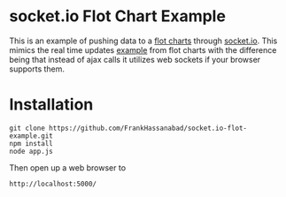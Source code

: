 socket.io Flot Chart Example
======================

This is an example of pushing data to a [flot charts](http://www.flotcharts.org/) through
[socket.io](http://socket.io/).  This mimics the real time updates
[example](http://www.flotcharts.org/flot/examples/realtime/index.html) from flot charts with the difference being
that instead of ajax calls it utilizes web sockets if your browser supports them.

# Installation
```
git clone https://github.com/FrankHassanabad/socket.io-flot-example.git
npm install
node app.js
```

Then open up a web browser to
```
http://localhost:5000/
```
